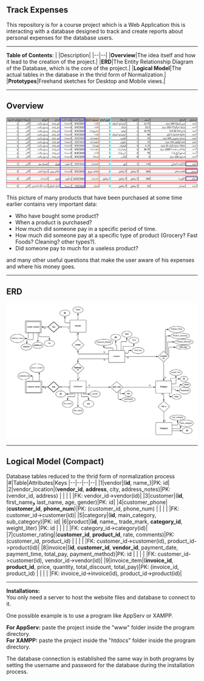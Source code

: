 ## Track Expenses
This repository is for a course project which is a Web Application this is interacting with a database designed to track and create reports about personal expenses for the database users.
___
**Table of Contents**:
|  |Description|
|--|--|
|**Overview**|The idea itself and how it lead to the creation of the project.|
|**ERD**|The Entity Relationship Diagram of the Database, which is the core of the project.|
|**Logical Model**|The actual tables in the database in the thrid form of Normalization.|
|**Prototypes**|Freehand sketches for Desktop and Mobile views.|
___
## Overview
![The big picture of expenses and invoices](images/Screenshot_1.png)

This picture of many products that have been purchased at some time earlier contains very important data:
- Who have bought some product?
- When a product is purchased?
- How much did someone pay in a specific period of time.
- How much did someone pay at a specific type of product (Grocery? Fast Foods? Cleaning? other types?).
- Did someone pay to much for a useless product?

and many other useful questions that make the user aware of his expenses and where his money goes.
___
## ERD
![Conceptual Model](images/Conceptual%20Model_V4.png)
___
## Logical Model (Compact)
Database tables reduced to the thrid form of normalization process
|#|Table|Attributes|Keys
|--|--|--|--|
|1|vendor|(**id**, name_)|PK: id|
|2|vendor_location|(**vendor_id**, **address**, city, address_notes)|PK: (vendor_id, address) |
| |               |                                                 |FK: vendor_id->vendor(id)|
|3|customer|(**id**, first_nameو last_name, age, gender)|PK: id|
|4|customer_phone|(**customer_id**, **phone_num**)|PK: (customer_id, phone_num) |
| |               |                               |FK: customer_id->customer(id)|
|5|category|(**id**, main_category, sub_category)|PK: id|
|6|product|(**id**, name_, trade_mark, **category_id**, weight_liter) |PK: id                       |
| |               |                                                   |FK: category_id->category(id)|
|7|customer_rating|(**customer_id**, **product_id**, rate, comments)|PK: (customer_id, product_id)                         |
| |               |                                                 |FK: customer_id->customer(id), product_id->product(id)|
|8|invoice|(**id**, **customer_id**, **vendor_id**, payment_date, payment_time, total_pay, payment_method)|PK: id                                              |
| |               |                                                                                       |FK: customer_id->customer(id), vendor_id->vendor(id)|
|9|invoice_item|(**invoice_id**, **product_id**, price, quantity, total_discount, total_pay)|PK: (invoice_id, product_id)                        |
| |               |                                                                         |FK: invoice_id->invoice(id), product_id->product(id)|
___
**Installations:**\
You only need a server to host the website files and database to connect to it.

One possible example is to use a program like AppServ or XAMPP.

**For AppServ:** paste the project inside the "www" folder inside the program directory.\
**For XAMPP:** paste the project inside the "htdocs" folder inside the program directory.

The database connection is established the same way in both programs by setting the username and password for the database during the installation process.
